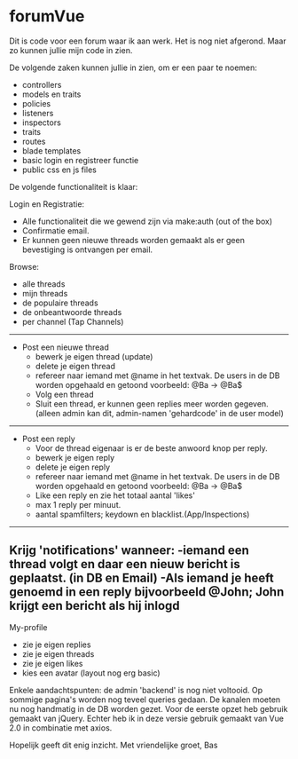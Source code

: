 # forumVue

Dit is code voor een forum waar ik aan werk. Het is nog niet afgerond. Maar zo kunnen jullie mijn code in zien.

De volgende zaken kunnen jullie in zien, om er een paar te noemen:
- controllers
- models en traits
- policies
- listeners
- inspectors
- traits
- routes
- blade templates
- basic login en registreer functie
- public css en js files

De volgende functionaliteit is klaar:

Login en Registratie:
 - Alle functionaliteit die we gewend zijn via make:auth (out of the box)
 - Confirmatie email.
 - Er kunnen geen nieuwe threads worden gemaakt als er geen bevestiging is ontvangen per email.

Browse:
- alle threads
- mijn threads
- de populaire threads
- de onbeantwoorde threads
- per channel (Tap Channels)
-------------------------------------------
- Post een nieuwe thread
  - bewerk je eigen thread (update)
  - delete je eigen thread
  - refereer naar iemand met @name in het textvak. De users in de DB worden opgehaald en getoond voorbeeld: @Ba -> @Ba$
  - Volg een thread
  - Sluit een thread, er kunnen geen replies meer worden gegeven. (alleen admin kan dit, admin-namen 'gehardcode' in de user model)
--------------------------------------------
- Post een reply
  - Voor de thread eigenaar is er de beste anwoord knop per reply.
  - bewerk je eigen reply
  - delete je eigen reply
  - refereer naar iemand met @name in het textvak. De users in de DB worden opgehaald en getoond voorbeeld: @Ba -> @Ba$
  - Like een reply en zie het totaal aantal 'likes'
  - max 1 reply per minuut.
  - aantal spamfilters; keydown en blacklist.(App/Inspections)
-------------------------------------------------
Krijg 'notifications' wanneer:
  -iemand een thread volgt en daar een nieuw bericht is geplaatst. (in DB en Email)
  -Als iemand je heeft genoemd in een reply bijvoorbeeld @John; John krijgt een bericht als hij inlogd
-------------------------------------------------
My-profile
 - zie je eigen replies
 - zie je eigen threads
 - zie je eigen likes
 - kies een avatar (layout nog erg basic)
   
Enkele aandachtspunten:
de admin 'backend' is nog niet voltooid.
Op sommige pagina's worden nog teveel queries gedaan. 
De kanalen moeten nu nog handmatig in de DB worden gezet.
Voor de eerste opzet heb gebruik gemaakt van jQuery. Echter heb ik in deze versie gebruik gemaakt van Vue 2.0 in combinatie met axios. 


Hopelijk geeft dit enig inzicht.
Met vriendelijke groet,
Bas
